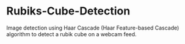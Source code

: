 # Rubiks-Cube-Detection
Image detection using Haar Cascade (Haar Feature-based Cascade) algorithm to detect a rubik cube on a webcam feed.
